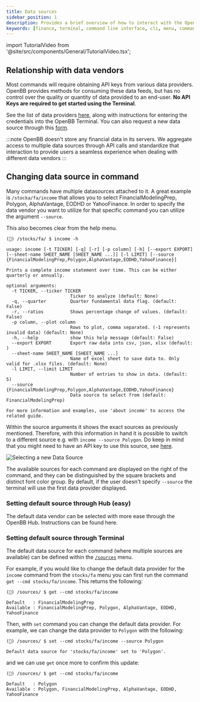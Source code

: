 ```yaml
---
title: Data sources
sidebar_position: 1
description: Provides a brief overview of how to interact with the OpenBB Terminal
keywords: [finance, terminal, command line interface, cli, menu, commands]
---
```


import TutorialVideo from '@site/src/components/General/TutorialVideo.tsx';

<TutorialVideo
  youtubeLink="https://www.youtube.com/embed/cvSwG96Yf4o?si=oswcJYUH51F206Hu"
  videoLegend="Short video on where the data comes from"
/>

## Relationship with data vendors

Most commands will require obtaining API keys from various data providers. OpenBB provides methods for consuming these data feeds, but has no control over the quality or quantity of data provided to an end-user. **No API Keys are required to get started using the Terminal**.

See the list of data providers [here](https://docs.openbb.co/terminal/usage/guides/api-keys), along with instructions for entering the credentials into the OpenBB Terminal. You can also request a new data source through this [form](https://openbb.co/request-a-feature).

:::note
OpenBB doesn't store any financial data in its servers. We aggregate access to multiple data sources through API calls and standardize that interaction to provide users a seamless experience when dealing with different data vendors
:::

## Changing data source in command

Many commands have multiple datasources attached to it. A great example is `/stocka/fa/income` that allows you to select FinancialModelingPrep, Polygon, AlphaVantage, EODHD or YahooFinance. In order to specify the data vendor you want to utilize for that specific command you can utilize the argument `--source`.

This also becomes clear from the help menu.

```
(🦋) /stocks/fa/ $ income -h

usage: income [-t TICKER] [-q] [-r] [-p column] [-h] [--export EXPORT] [--sheet-name SHEET_NAME [SHEET_NAME ...]] [-l LIMIT] [--source {FinancialModelingPrep,Polygon,AlphaVantage,EODHD,YahooFinance}]

Prints a complete income statement over time. This can be either quarterly or annually.

optional arguments:
  -t TICKER, --ticker TICKER
                        Ticker to analyze (default: None)
  -q, --quarter         Quarter fundamental data flag. (default: False)
  -r, --ratios          Shows percentage change of values. (default: False)
  -p column, --plot column
                        Rows to plot, comma separated. (-1 represents invalid data) (default: None)
  -h, --help            show this help message (default: False)
  --export EXPORT       Export raw data into csv, json, xlsx (default: )
  --sheet-name SHEET_NAME [SHEET_NAME ...]
                        Name of excel sheet to save data to. Only valid for .xlsx files. (default: None)
  -l LIMIT, --limit LIMIT
                        Number of entries to show in data. (default: 5)
  --source {FinancialModelingPrep,Polygon,AlphaVantage,EODHD,YahooFinance}
                        Data source to select from (default: FinancialModelingPrep)

For more information and examples, use 'about income' to access the related guide.
```

Within the source arguments it shows the exact sources as previously mentioned. Therefore, with this information in hand it is possible to switch to a different source e.g. with `income --source Polygon`. Do keep in mind that you might need to have an API key to use this source, see [here](/terminal/basics/advanced/api-keys).

![Selecting a new Data Source](https://user-images.githubusercontent.com/85772166/233730763-54fd6400-f3ad-44a0-9c73-254d91ac2085.png)

The available sources for each command are displayed on the right of the command, and they can be distinguished by the square brackets and distinct font color group. By default, if the user doesn't specify `--source` the terminal will use the first data provider displayed.


### Setting default source through Hub (easy)

The default data vendor can be selected with more ease through the OpenBB Hub. Instructions can be found here.


### Setting default source through Terminal

The default data source for each command (where multiple sources are available) can be defined within the [`/sources`](https://docs.openbb.co/terminal/usage/guides/changing-sources) menu.

For example, if you would like to change the default data provider for the `income` command from the `stocks/fa` menu you can first run the command `get --cmd stocks/fa/income`. This returns the following:

```console
(🦋) /sources/ $ get --cmd stocks/fa/income

Default   : FinancialModelingPrep
Available : FinancialModelingPrep, Polygon, AlphaVantage, EODHD, YahooFinance
```

Then, with `set` command you can change the default data provider. For example, we can change the data provider to `Polygon` with
the following:

```console
(🦋) /sources/ $ set --cmd stocks/fa/income --source Polygon

Default data source for 'stocks/fa/income' set to 'Polygon'.
```

and we can use `get` once more to confirm this update:

```console
(🦋) /sources/ $ get --cmd stocks/fa/income

Default   : Polygon
Available : Polygon, FinancialModelingPrep, AlphaVantage, EODHD, YahooFinance
```
